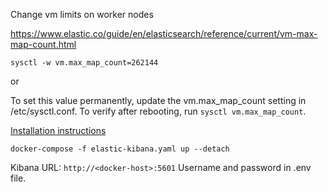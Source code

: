 Change vm limits on worker nodes

https://www.elastic.co/guide/en/elasticsearch/reference/current/vm-max-map-count.html

`sysctl -w vm.max_map_count=262144`

or

To set this value permanently, update the vm.max_map_count setting in /etc/sysctl.conf. To verify after rebooting, run `sysctl vm.max_map_count`.

[Installation instructions](https://www.elastic.co/guide/en/elasticsearch/reference/8.10/docker.html)

    docker-compose -f elastic-kibana.yaml up --detach

Kibana URL: `http://<docker-host>:5601` Username and password in .env file.
